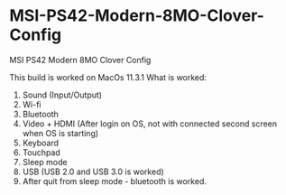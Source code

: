 # MSI-PS42-Modern-8MO-Clover-Config
MSI PS42 Modern 8MO Clover Config

This build is worked on MacOs 11.3.1
What is worked:
1. Sound (Input/Output)
2. Wi-fi
3. Bluetooth
4. Video + HDMI (After login on OS, not with connected second screen when OS is starting)
5. Keyboard
6. Touchpad
7. Sleep mode
8. USB (USB 2.0 and USB 3.0 is worked)
9. After quit from sleep mode - bluetooth is worked.
